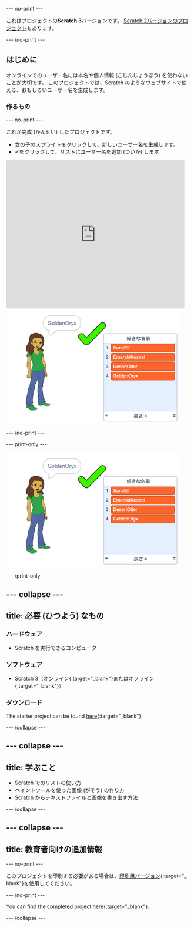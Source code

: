 \--- no-print \---

これはプロジェクトの**Scratch 3**バージョンです。 [Scratch 2バージョンのプロジェクト](https://projects.raspberrypi.org/en/projects/username-generator-scratch2)もあります。

\--- /no-print \---

## はじめに

オンラインでのユーザー名には本名や個人情報 (こじんじょうほう) を使わないことが大切です。 このプロジェクトでは、Scratch のようなウェブサイトで使える、おもしろいユーザー名を生成します。

### 作るもの

\--- no-print \---

これが完成 (かんせい) したプロジェクトです。

- 女の子のスプライトをクリックして、新しいユーザー名を生成します。
- <span style="color: green;">✔</span>をクリックして、リストにユーザー名を追加 (ついか) します。

<div class="scratch-preview">
  <iframe allowtransparency="true" width="485" height="402" src="https://scratch.mit.edu/projects/embed/292974184/?autostart=false" frameborder="0" scrolling="no"></iframe>
  <img src="images/usernames-final.png">
</div>

\--- /no-print \---

\--- print-only \---

![完成したプロジェクト](images/usernames-final.png)

\--- /print-only \---

## \--- collapse \---

## title: 必要 (ひつよう) なもの

### ハードウェア

- Scratch を実行できるコンピュータ

### ソフトウェア

- Scratch 3（[オンライン](http://rpf.io/scratchon){:target="_blank"}または[オフライン](http://rpf.io/scratchoff){:target="_blank"}）

### ダウンロード

The starter project can be found [here](https://rpf.io/p/en/username-generator-go){:target="_blank"}.

\--- /collapse \---

## \--- collapse \---

## title: 学ぶこと

- Scratch でのリストの使い方
- ペイントツールを使った画像 (がぞう) の作り方
- Scratch からテキストファイルと画像を書き出す方法

\--- /collapse \---

## \--- collapse \---

## title: 教育者向けの追加情報

\--- no-print \---

このプロジェクトを印刷する必要がある場合は、[印刷用バージョン](https://projects.raspberrypi.org/en/projects/username-generator/print){:target="_ blank"}を使用してください。

\--- /no-print \---

You can find the [completed project here](https://rpf.io/p/en/username-generator-get){:target="_blank"}.

\--- /collapse \---